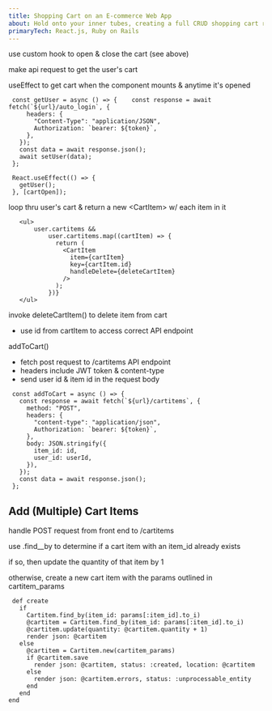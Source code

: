```yaml
---
title: Shopping Cart on an E-commerce Web App
about: Hold onto your inner tubes, creating a full CRUD shopping cart requires a React front end and a Ruby on Rails back end
primaryTech: React.js, Ruby on Rails
---
```


use custom hook to open & close the cart (see above)

make api request to get the user's cart

useEffect to get cart when the component mounts & anytime it's opened

```
 const getUser = async () => {    const response = await fetch(`${url}/auto_login`, {
     headers: {
       "Content-Type": "application/JSON",
       Authorization: `bearer: ${token}`,
     },
   });
   const data = await response.json();
   await setUser(data);
 };

 React.useEffect(() => {
   getUser();
 }, [cartOpen]);
```

loop thru user's cart & return a new \<CartItem> w/ each item in it

```
   <ul>
       user.cartitems &&
           user.cartitems.map((cartItem) => {
             return (
               <CartItem
                 item={cartItem}
                 key={cartItem.id}
                 handleDelete={deleteCartItem}
               />
             );
           })}
   </ul>
```

invoke deleteCartItem() to delete item from cart

- use id from cartItem to access correct API endpoint

addToCart()

- fetch post request to /cartitems API endpoint
- headers include JWT token & content-type
- send user id & item id in the request body

```
 const addToCart = async () => {
   const response = await fetch(`${url}/cartitems`, {
     method: "POST",
     headers: {
       "content-type": "application/json",
       Authorization: `bearer: ${token}`,
     },
     body: JSON.stringify({
       item_id: id,
       user_id: userId,
     }),
   });
   const data = await response.json();
 };
```

## Add (Multiple) Cart Items

handle POST request from front end to /cartitems

use .find\_\_by to determine if a cart item with an item_id already exists

if so, then update the quantity of that item by 1

otherwise, create a new cart item with the params outlined in cartitem_params

```
 def create
   if
     Cartitem.find_by(item_id: params[:item_id].to_i)
     @cartitem = Cartitem.find_by(item_id: params[:item_id].to_i)
     @cartitem.update(quantity: @cartitem.quantity + 1)
     render json: @cartitem
   else
     @cartitem = Cartitem.new(cartitem_params)
     if @cartitem.save
       render json: @cartitem, status: :created, location: @cartitem
     else
       render json: @cartitem.errors, status: :unprocessable_entity
     end
   end
end
```
